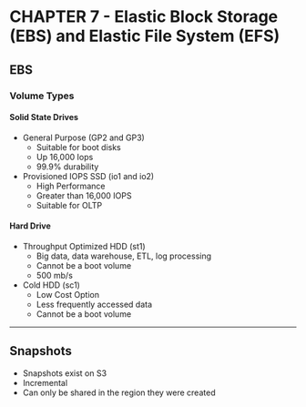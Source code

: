 # CHAPTER 7 - Elastic Block Storage (EBS) and Elastic File System (EFS)

## EBS
### Volume Types
#### Solid State Drives
- General Purpose (GP2 and GP3)
  - Suitable for boot disks
  - Up 16,000 Iops
  - 99.9% durability
- Provisioned IOPS SSD (io1 and io2)
  - High Performance
  - Greater than 16,000 IOPS
  - Suitable for OLTP
#### Hard Drive
- Throughput Optimized HDD (st1)
  - Big data, data warehouse, ETL, log processing
  - Cannot be a boot volume
  - 500 mb/s
- Cold HDD (sc1)
  - Low Cost Option
  - Less frequently accessed data
  - Cannot be a boot volume

___

## Snapshots
- Snapshots exist on S3
- Incremental
- Can only be shared in the region they were created

